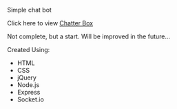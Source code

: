 <p>Simple chat bot</p>
<p>Click here to view <a href="https://gabbyj.github.io/Chatter-Box/client/index.html" target="_blank">Chatter Box</a></p>
<p>Not complete, but a start. Will be improved in the future...</p>
<p>Created Using:</p>
<ul>
  <li>HTML</li>
  <li>CSS</li>
  <li>jQuery</li>
  <li>Node.js</li>
  <li>Express</li>
  <li>Socket.io</li>
</ul>
